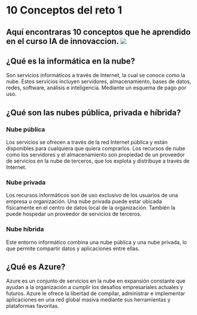 # 10 Conceptos del reto 1
Aquí encontraras 10 conceptos que he aprendido en el curso IA de innovaccion.
[![](https://www.uv.mx/secretariaacademica/files/2020/07/innovacion-virtual.png)](https://www.uv.mx/secretariaacademica/files/2020/07/innovacion-virtual.png)
------------

##  ¿Qué es la informática en la nube?
Son servicios informáticos a través de Internet, la cual se conoce como la nube. Estos servicios incluyen servidores, almacenamiento, bases de datos, redes, software, análisis e inteligencia. Mediante un esquema de pago por uso.

## ¿Qué son las nubes pública, privada e híbrida?
### Nube pública
Los servicios se ofrecen a través de la red Internet pública y están disponibles para cualquiera que quiera comprarlos. Los recursos de nube como los servidores y el almacenamiento son propiedad de un proveedor de servicios en la nube de terceros, que los explota y distribuye a través de Internet.
### Nube privada
Los recursos informáticos son de uso exclusivo de los usuarios de una empresa u organización. Una nube privada puede estar ubicada físicamente en el centro de datos local de la organización. También la puede hospedar un proveedor de servicios de terceros.
### Nube híbrida
Este entorno informático combina una nube pública y una nube privada, lo que permite compartir datos y aplicaciones entre ellas.

## ¿Qué es Azure?
Azure es un conjunto de servicios en la nube en expansión constante que ayudan a la organización a cumplir los desafíos empresariales actuales y futuros. Azure le ofrece la libertad de compilar, administrar e implementar aplicaciones en una red global masiva mediante sus herramientas y plataformas favoritas.
